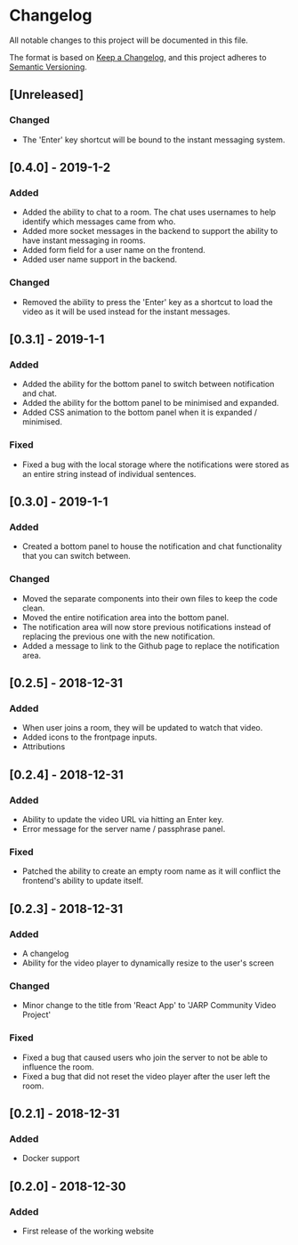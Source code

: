 # Changelog
All notable changes to this project will be documented in this file.

The format is based on [Keep a Changelog](https://keepachangelog.com/en/1.0.0/),
and this project adheres to [Semantic Versioning](https://semver.org/spec/v2.0.0.html).

## [Unreleased]
### Changed
- The 'Enter' key shortcut will be bound to the instant messaging system.

## [0.4.0] - 2019-1-2
### Added
- Added the ability to chat to a room. The chat uses usernames to help
identify which messages came from who.
- Added more socket messages in the backend to support the ability to have
instant messaging in rooms.
- Added form field for a user name on the frontend.
- Added user name support in the backend.

### Changed
- Removed the ability to press the 'Enter' key as a shortcut to load the video
as it will be used instead for the instant messages.

## [0.3.1] - 2019-1-1
### Added
- Added the ability for the bottom panel to switch between notification and
chat.
- Added the ability for the bottom panel to be minimised and expanded.
- Added CSS animation to the bottom panel when it is expanded / minimised.

### Fixed
- Fixed a bug with the local storage where the notifications were stored as
an entire string instead of individual sentences.

## [0.3.0] - 2019-1-1
### Added
- Created a bottom panel to house the notification and chat functionality that
you can switch between.

### Changed
- Moved the separate components into their own files to keep the code clean.
- Moved the entire notification area into the bottom panel.
- The notification area will now store previous notifications instead of
replacing the previous one with the new notification.
- Added a message to link to the Github page to replace the notification area.

## [0.2.5] - 2018-12-31
### Added
- When user joins a room, they will be updated to watch that video.
- Added icons to the frontpage inputs.
- Attributions

## [0.2.4] - 2018-12-31
### Added
- Ability to update the video URL via hitting an Enter key.
- Error message for the server name / passphrase panel.

### Fixed
- Patched the ability to create an empty room name as it will conflict the
frontend's ability to update itself.

## [0.2.3] - 2018-12-31
### Added
- A changelog
- Ability for the video player to dynamically resize to the user's screen

### Changed
- Minor change to the title from 'React App' to 'JARP Community Video Project'

### Fixed
- Fixed a bug that caused users who join the server to not be able to influence the
room.
- Fixed a bug that did not reset the video player after the user left the room.

## [0.2.1] - 2018-12-31
### Added
- Docker support

## [0.2.0] - 2018-12-30
### Added
- First release of the working website
